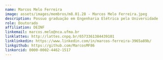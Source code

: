 ```yaml
---
name: Marcos Melo Ferreira
image: assets/images/membros/m8.01.28 - Marcos Melo Ferreira.jpeg
description: Possuo graduação em Engenharia Elétrica pela Universidade Federal do Maranhão (2013) e Mestrado em Ciência da Computação pela Universidade Federal do Maranhão (2021). Atualmente professor do INSTITUTO FEDERAL DO MARANHÃO - CAMPUS SÃO JOSÉ DE RIBAMAR. Possuo experiência na área de Eletrônica, com ênfase em Microeletrônica, e Inteligência Artificial, ênfase em Visão Computacional.
role: Doutorado
affiliation: DEINF
linkemail: marcos.melo@nca.ufma.br
linklattes: http://lattes.cnpq.br/6573361384439101
linklinkedin: https://www.linkedin.com/in/marcos-ferreira-3965a89b/
linkgithub: https://github.com/MarcosMF86
linkorcid: 0000-0002-4462-1517
---
```



